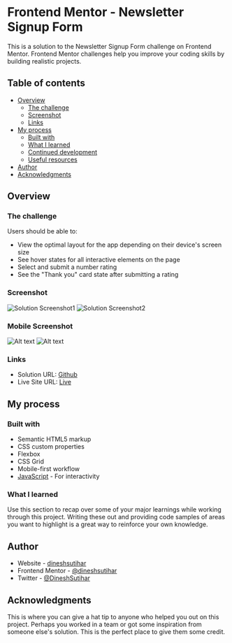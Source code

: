 # Frontend Mentor - Newsletter Signup Form

This is a solution to the Newsletter Signup Form challenge on Frontend Mentor. Frontend Mentor challenges help you improve your coding skills by building realistic projects.

## Table of contents

- [Overview](#overview)
  - [The challenge](#the-challenge)
  - [Screenshot](#screenshot)
  - [Links](#links)
- [My process](#my-process)
  - [Built with](#built-with)
  - [What I learned](#what-i-learned)
  - [Continued development](#continued-development)
  - [Useful resources](#useful-resources)
- [Author](#author)
- [Acknowledgments](#acknowledgments)

## Overview

### The challenge

Users should be able to:

- View the optimal layout for the app depending on their device's screen size
- See hover states for all interactive elements on the page
- Select and submit a number rating
- See the "Thank you" card state after submitting a rating

### Screenshot

![Solution Screenshot1](./design/desktop-design.jpg)
![Solution Screenshot2](./design/desktop-success.jpg)

### Mobile Screenshot
![Alt text](design/mobile-design.jpg)
![Alt text](design/mobile-success.jpg)

### Links

- Solution URL: [Github](https://github.com/dineshsutihar/InteractiveRating)
- Live Site URL: [Live](https://dineshsutihar.github.io/InteractiveRating/)

## My process

### Built with

- Semantic HTML5 markup
- CSS custom properties
- Flexbox
- CSS Grid
- Mobile-first workflow
- [JavaScript](https://developer.mozilla.org/en-US/docs/Web/JavaScript) - For interactivity

### What I learned

Use this section to recap over some of your major learnings while working through this project. Writing these out and providing code samples of areas you want to highlight is a great way to reinforce your own knowledge.


## Author

- Website - [dineshsutihar](#)
- Frontend Mentor - [@dineshsutihar](https://www.frontendmentor.io/profile/dineshsutihar)
- Twitter - [@DineshSutihar](https://www.twitter.com/dineshsutihar)

## Acknowledgments

This is where you can give a hat tip to anyone who helped you out on this project. Perhaps you worked in a team or got some inspiration from someone else's solution. This is the perfect place to give them some credit.
